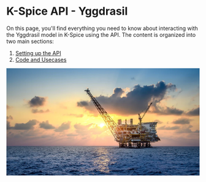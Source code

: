 # K-Spice API - Yggdrasil

On this page, you'll find everything you need to know about interacting with the Yggdrasil model in K-Spice using the API.
The content is organized into two main sections:

1. [Setting up the API](https://github.com/eryksiejka47/K-Spice-API-Yggdrasil/tree/da82462846e6a3d4b7f2f4a6d052c950bdbcd319/01.%20Setup)
2. [Code and Usecases](https://github.com/eryksiejka47/K-Spice-API-Yggdrasil/blob/f662c46f1330f8aff2d7dfd9ef62d2be99ad9880/02.%20Examples/README.md)


![cmd](https://github.com/eryksiejka47/K-Spice-API-Yggdrasil/blob/29095e21793f1f7e58b412aeb1f963c2eccdf0a7/images/yggdrasil_47.PNG)
